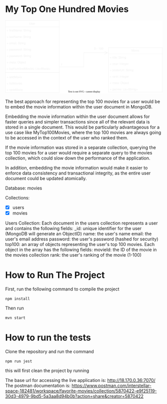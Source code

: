 # My Top One Hundred Movies

![Alt text here](./my_top_hundred_movies.svg)

The best approach for representing the top 100 movies for a user would be to embed the movie information within the user document in MongoDB.

Embedding the movie information within the user document allows for faster queries and simpler transactions since all of the relevant data is stored in a single document. This would be particularly advantageous for a use case like MyTop100Movies, where the top 100 movies are always going to be accessed in the context of the user who ranked them.

If the movie information was stored in a separate collection, querying the top 100 movies for a user would require a separate query to the movies collection, which could slow down the performance of the application.

In addition, embedding the movie information would make it easier to enforce data consistency and transactional integrity, as the entire user document could be updated atomically.

Database: movies

Collections:

- [x] users
- [x] movies

Users Collection:
Each document in the users collection represents a user and contains the following fields:
_id: unique identifier for the user (MongoDB will generate an ObjectID)
name: the user's name
email: the user's email address
password: the user's password (hashed for security)
top100: an array of objects representing the user's top 100 movies. Each object in the array has the following fields:
movieId: the ID of the movie in the movies collection
rank: the user's ranking of the movie (1-100)

# How to Run The Project

First, run the following command to compile the project

```
npm install
```

Then run

```
mvn start
```

# How to run the tests

Clone the repository and run the command
 ```
 npm run jest
 ```
this will first clean the project by running

The base url for accessing the live application is: http://18.170.0.36:7070/
The postman documentation is: https://www.postman.com/interstellar-space-182481/workspace/favorite-movies/collection/5870422-e9f25119-30d3-4979-9bd5-5a3aa8d94b0b?action=share&creator=5870422